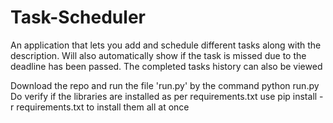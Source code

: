 # Task-Scheduler
An application that lets you add and schedule different tasks along with the description.
Will also automatically show if the task is missed due to the deadline has been passed.
The completed tasks history can also be viewed


Download the repo and run the file 'run.py' by the command python run.py
Do verify if the libraries are installed as per requirements.txt
use pip install -r requirements.txt to install them all at once
